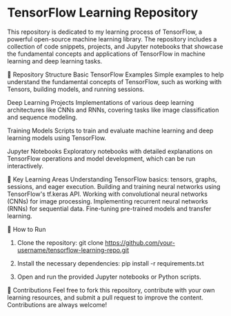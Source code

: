 # TensorFlow Learning Repository

This repository is dedicated to my learning process of TensorFlow, a powerful open-source machine learning library. The repository includes a collection of code snippets, projects, and Jupyter notebooks that showcase the fundamental concepts and applications of TensorFlow in machine learning and deep learning tasks.

📂 Repository Structure
Basic TensorFlow Examples
Simple examples to help understand the fundamental concepts of TensorFlow, such as working with Tensors, building models, and running sessions.

Deep Learning Projects
Implementations of various deep learning architectures like CNNs and RNNs, covering tasks like image classification and sequence modeling.

Training Models
Scripts to train and evaluate machine learning and deep learning models using TensorFlow.

Jupyter Notebooks
Exploratory notebooks with detailed explanations on TensorFlow operations and model development, which can be run interactively.

🧠 Key Learning Areas
Understanding TensorFlow basics: tensors, graphs, sessions, and eager execution.
Building and training neural networks using TensorFlow's tf.keras API.
Working with convolutional neural networks (CNNs) for image processing.
Implementing recurrent neural networks (RNNs) for sequential data.
Fine-tuning pre-trained models and transfer learning.

🚀 How to Run

1. Clone the repository:
   git clone https://github.com/your-username/tensorflow-learning-repo.git
   
2. Install the necessary dependencies:
   pip install -r requirements.txt
   
3. Open and run the provided Jupyter notebooks or Python scripts.

🤝 Contributions
Feel free to fork this repository, contribute with your own learning resources, and submit a pull request to improve the content. Contributions are always welcome!


